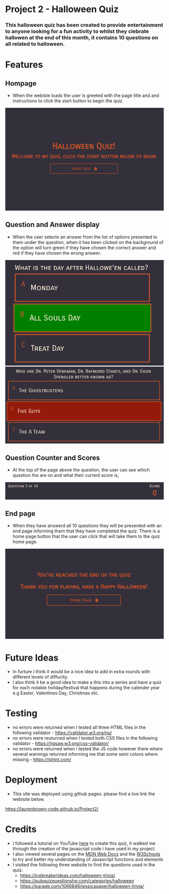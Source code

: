 # Project 2 - Halloween Quiz  

### This halloween quiz has been created to provide entertainment to anyone looking for a fun activity to whilst they clebrate hallowen at the end of this month, it contains 10 questions on all related to halloween. 

# Features

## Hompage 
- When the webiste loads the user is greeted with the page title and and instructions to click the start button to begin the quiz. 

![image1](assets/images/Screenshot2.png)

## Question and Answer display 
- When the user selects an answer from the list of options presented to them under the question, when it has been clicked on the background of the option will turn green if they have chosen the correct answer and red if they have chosen the wrong answer. 

![image2](assets/images/Screenshot1crop.png) ![image3](assets/images/Screenshot3crop.png)


## Question Counter and Scores
- At the top of the page above the question, the user can see which question the are on and what their current score is,

![image4](assets/images/Screenshot5crop.png)

## End page 
- When they have answerd all 10 questions they will be presented with an end page informing them that they have completed the quiz. There is a home page button that the user can click that will take them to the quiz home page. 

![image5](assets/images/Screenshot4.png)

# Future Ideas
- In furture i think it would be a nice idea to add in extra rounds with different levels of diffuclty.
- I also think it be a good idea to make a this into a series and have a quiz for each notable holiday/festival that happens during the calender year e.g Easter, Valentines Day, Christmas etc.

# Testing
- no errors were returned when I tested all three HTML files in the following validator -  https://validator.w3.org/nu/
- no errors were reuturned when I tested both CSS files in the following validator - https://jigsaw.w3.org/css-validator/
- no errors were returned when i tested the JS code however there where several warnings returned informing me that some semi colons where missing - https://jshint.com/ 

# Deployment

- This site was deployed using github pages. please find a live link the webisite below.

https://laurenbrown-code.github.io/Project2/

# Credits

- I followed a tutorial on YouTube [here](https://www.youtube.com/watch?v=f4fB9Xg2JEY&t=584s) to create this quiz, it walked me through the creation of the javascript code i have used in my project. 
- I also viewed several pages on the [MDN Web Docs](https://developer.mozilla.org/en-US/) and the [W3Schools](https://www.w3schools.com/) to try and better my understanding of Javascript functions and elements 
- I visited thw following three website to find the questions used in the quiz:
   - https://icebreakerideas.com/halloween-trivia/ 
   - https://pubquizquestionshq.com/categories/halloween
   - https://parade.com/1066846/jessicasager/halloween-trivia/